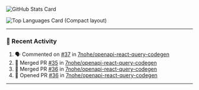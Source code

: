 ![GitHub Stats Card](https://github-readme-stats.vercel.app/api?username=7nohe&count_private=true&theme=react)

![Top Languages Card (Compact layout)](https://github-readme-stats.vercel.app/api/top-langs/?username=7nohe&layout=compact&theme=react)

---

### :koala: Recent Activity

<!--START_SECTION:activity-->
1. 🗣 Commented on [#37](https://github.com/7nohe/openapi-react-query-codegen/issues/37#issuecomment-1877927962) in [7nohe/openapi-react-query-codegen](https://github.com/7nohe/openapi-react-query-codegen)
2. 🎉 Merged PR [#35](https://github.com/7nohe/openapi-react-query-codegen/pull/35) in [7nohe/openapi-react-query-codegen](https://github.com/7nohe/openapi-react-query-codegen)
3. 🎉 Merged PR [#36](https://github.com/7nohe/openapi-react-query-codegen/pull/36) in [7nohe/openapi-react-query-codegen](https://github.com/7nohe/openapi-react-query-codegen)
4. 💪 Opened PR [#36](https://github.com/7nohe/openapi-react-query-codegen/pull/36) in [7nohe/openapi-react-query-codegen](https://github.com/7nohe/openapi-react-query-codegen)
<!--END_SECTION:activity-->

---
